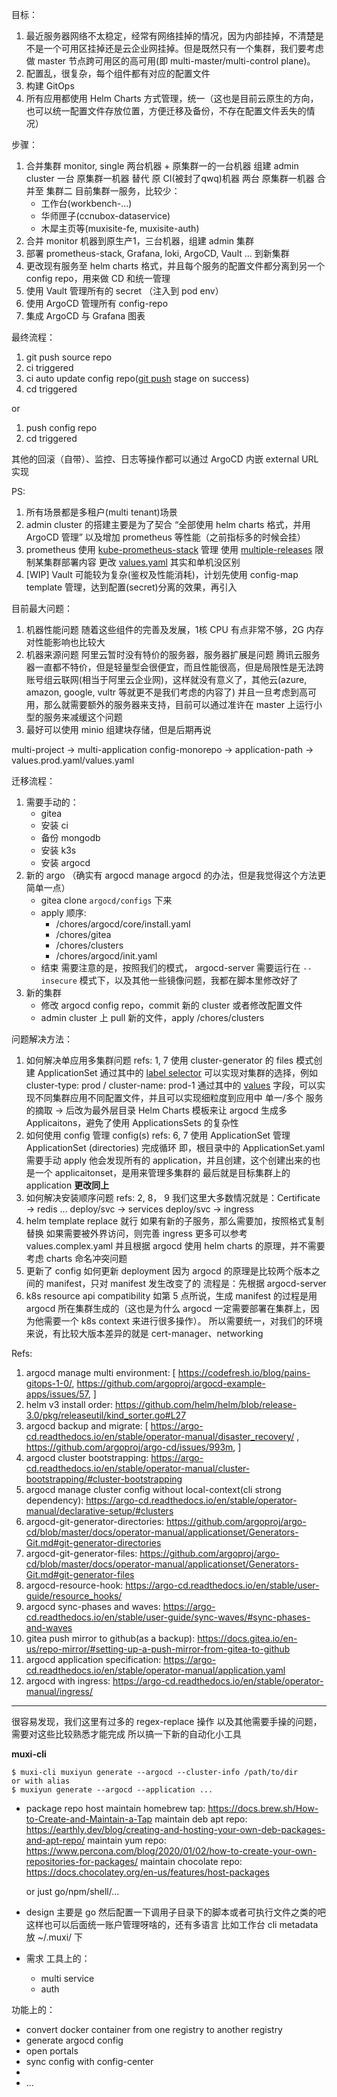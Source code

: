 目标：
1. 最近服务器网络不太稳定，经常有网络挂掉的情况，因为内部挂掉，不清楚是不是一个可用区挂掉还是云企业网挂掉。但是既然只有一个集群，我们要考虑做 master 节点跨可用区的高可用(即 multi-master/multi-control plane)。
2. 配置乱，很复杂，每个组件都有对应的配置文件
3. 构建 GitOps
4. 所有应用都使用 Helm Charts 方式管理，统一（这也是目前云原生的方向，也可以统一配置文件存放位置，方便迁移及备份，不存在配置文件丢失的情况）

步骤：
1. 合并集群
   monitor, single 两台机器 + 原集群一的一台机器 组建 admin cluster
   一台 原集群一机器 替代 原 CI(被封了qwq)机器
   两台 原集群一机器 合并至 集群二
   目前集群一服务，比较少：
   - 工作台(workbench-...)
   - 华师匣子(ccnubox-dataservice)
   - 木犀主页等(muxisite-fe, muxisite-auth)
2. 合并 monitor 机器到原生产1，三台机器，组建 admin 集群
3. 部署 prometheus-stack, Grafana, loki, ArgoCD, Vault ... 到新集群
4. 更改现有服务至 helm charts 格式，并且每个服务的配置文件都分离到另一个 config repo，用来做 CD 和统一管理
5. 使用 Vault 管理所有的 secret （注入到 pod env）
6. 使用 ArgoCD 管理所有 config-repo
7. 集成 ArgoCD 与 Grafana 图表

最终流程：
1. git push source repo
2. ci triggered
3. ci auto update config repo([git push](https://plugins.drone.io/plugins/git-push) stage on success)
4. cd triggered

or
1. push config repo
2. cd triggered

其他的回滚（自带）、监控、日志等操作都可以通过 ArgoCD 内嵌 external URL 实现

PS:
1. 所有场景都是多租户(multi tenant)场景
2. admin cluster 的搭建主要是为了契合 “全部使用 helm charts 格式，并用 ArgoCD 管理” 以及增加 prometheus 等性能（之前指标多的时候会挂）
3. prometheus 使用 [kube-prometheus-stack](https://github.com/prometheus-community/helm-charts/tree/main/charts/kube-prometheus-stack) 管理
   使用 [multiple-releases](https://github.com/prometheus-community/helm-charts/tree/main/charts/kube-prometheus-stack#multiple-releases) 限制某集群部署内容
   更改 [values.yaml](https://github.com/prometheus-community/helm-charts/blob/main/charts/kube-prometheus-stack/values.yaml) 其实和单机没区别
4. [WIP] Vault 可能较为复杂(鉴权及性能消耗)，计划先使用 config-map template 管理，达到配置(secret)分离的效果，再引入

目前最大问题：
1. 机器性能问题
   随着这些组件的完善及发展，1核 CPU 有点非常不够，2G 内存对性能影响也比较大
2. 机器来源问题
   阿里云暂时没有特价的服务器，服务器扩展是问题
   腾讯云服务器一直都不特价，但是轻量型会很便宜，而且性能很高，但是局限性是无法跨账号组云联网(相当于阿里云企业网)，这样就没有意义了，其他云(azure, amazon, google, vultr 等就更不是我们考虑的内容了)
   并且一旦考虑到高可用，那么就需要额外的服务器来支持，目前可以通过准许在 master 上运行小型的服务来减缓这个问题
3. 最好可以使用 minio 组建块存储，但是后期再说


multi-project -> multi-application
config-monorepo -> application-path -> values.prod.yaml/values.yaml

迁移流程：
1. 需要手动的：
   - gitea
   - 安装 ci
   - 备份 mongodb
   - 安装 k3s
   - 安装 argocd
2. 新的 argo
   （确实有 argocd manage argocd 的办法，但是我觉得这个方法更简单一点）
   - gitea clone `argocd/configs` 下来
   - apply 顺序: 
     - /chores/argocd/core/install.yaml
     - /chores/gitea
     - /chores/clusters
     - /chores/argocd/init.yaml
   - 结束
   需要注意的是，按照我们的模式， argocd-server 需要运行在 `--insecure` 模式下，以及其他一些镜像问题，我都在脚本里修改好了
3. 新的集群
   - 修改 argocd config repo，commit 新的 cluster 或者修改配置文件
   - admin cluster 上 pull 新的文件，apply /chores/clusters

问题解决方法：
1. 如何解决单应用多集群问题
   refs: 1, 7
   使用 cluster-generator 的 files 模式创建 ApplicationSet
   通过其中的 [label selector](https://github.com/argoproj/argo-cd/blob/master/docs/operator-manual/applicationset/Generators-Cluster.md#label-selector) 可以实现对集群的选择，例如 cluster-type: prod / cluster-name: prod-1
   通过其中的 [values](https://github.com/argoproj/argo-cd/blob/master/docs/operator-manual/applicationset/Generators-Cluster.md#pass-additional-key-value-pairs-via-values-field) 字段，可以实现不同集群应用不同配置文件，并且可以实现细粒度到应用中 单一/多个 服务的摘取
   ->
   后改为最外层目录 Helm Charts 模板来让 argocd 生成多 Applicaitons，避免了使用 ApplicationsSets 的复杂性
2. 如何使用 config 管理 config(s)
   refs: 6, 7
   使用 ApplicationSet 管理 ApplicationSet (directories)
   完成循环
   即，根目录中的 ApplicationSet.yaml 需要手动 apply
   他会发现所有的 application，并且创建，这个创建出来的也是一个 applicaitonset，是用来管理多集群的
   最后就是目标集群上的 application
   **更改同上**
3. 如何解决安装顺序问题
   refs: 2, 8， 9
   我们这里大多数情况就是：Certificate -> redis ... deploy/svc -> services deploy/svc -> ingress
4. helm template
   replace 就行
   如果有新的子服务，那么需要加，按照格式复制替换
   如果需要被外界访问，则完善 ingress
   更多可以参考 values.complex.yaml
   并且根据 argocd 使用 helm charts 的原理，并不需要考虑 charts 命名冲突问题
5. 更新了 config 如何更新 deployment
   因为 argocd 的原理是比较两个版本之间的 manifest，只对 manifest 发生改变了的
   流程是：先根据 argocd-server 
6. k8s resource api compatibility
   如第 5 点所说，生成 manifest 的过程是用 argocd 所在集群生成的（这也是为什么 argocd 一定需要部署在集群上，因为他需要一个 k8s context 来进行很多操作）。
   所以需要统一，对我们的环境来说，有比较大版本差异的就是 cert-manager、networking

Refs:
1. argocd manage multi environment: [
      https://codefresh.io/blog/pains-gitops-1-0/,
      https://github.com/argoproj/argocd-example-apps/issues/57,
   ]
2. helm v3 install order: https://github.com/helm/helm/blob/release-3.0/pkg/releaseutil/kind_sorter.go#L27
3. argocd backup and migrate: [
      https://argo-cd.readthedocs.io/en/stable/operator-manual/disaster_recovery/ ,
      https://github.com/argoproj/argo-cd/issues/993m,
   ]
4. argocd cluster bootstrapping: https://argo-cd.readthedocs.io/en/stable/operator-manual/cluster-bootstrapping/#cluster-bootstrapping
5. argocd manage cluster config without local-context(cli strong dependency): https://argo-cd.readthedocs.io/en/stable/operator-manual/declarative-setup/#clusters
6. argocd-git-generator-directories: https://github.com/argoproj/argo-cd/blob/master/docs/operator-manual/applicationset/Generators-Git.md#git-generator-directories
7. argocd-git-generator-files: https://github.com/argoproj/argo-cd/blob/master/docs/operator-manual/applicationset/Generators-Git.md#git-generator-files
8. argocd-resource-hook: https://argo-cd.readthedocs.io/en/stable/user-guide/resource_hooks/
9.  argocd sync-phases and waves: https://argo-cd.readthedocs.io/en/stable/user-guide/sync-waves/#sync-phases-and-waves
10. gitea push mirror to github(as a backup): https://docs.gitea.io/en-us/repo-mirror/#setting-up-a-push-mirror-from-gitea-to-github
11. argocd application specification: https://argo-cd.readthedocs.io/en/stable/operator-manual/application.yaml
12. argocd with ingress: https://argo-cd.readthedocs.io/en/stable/operator-manual/ingress/


--------


很容易发现，我们这里有过多的 regex-replace 操作
以及其他需要手操的问题，需要对这些比较熟悉才能完成
所以搞一下新的自动化小工具

**muxi-cli**

```
$ muxi-cli muxiyun generate --argocd --cluster-info /path/to/dir
or with alias
$ muxiyun generate --argocd --application ...
```

- package repo host
   maintain homebrew tap: https://docs.brew.sh/How-to-Create-and-Maintain-a-Tap
   maintain deb apt repo: https://earthly.dev/blog/creating-and-hosting-your-own-deb-packages-and-apt-repo/
   maintain yum repo: https://www.percona.com/blog/2020/01/02/how-to-create-your-own-repositories-for-packages/
   maintain chocolate repo: https://docs.chocolatey.org/en-us/features/host-packages

   or just go/npm/shell/...

- design
   主要是 go
   然后配置一下调用子目录下的脚本或者可执行文件之类的吧
   这样也可以后面统一账户管理呀啥的，还有多语言
   比如工作台 cli
   metadata 放 ~/.muxi/ 下

- 需求
工具上的：
  - multi service
  - auth

功能上的：
  - convert docker container from one registry to another registry
  - generate argocd config
  - open portals
  - sync config with config-center
  - 
  - ...
